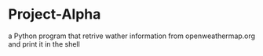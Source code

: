 Project-Alpha
=============

a Python program that retrive wather information from openweathermap.org and print it in the shell
